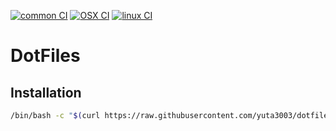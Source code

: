 [![common CI](https://github.com/yuta3003/dotfiles/actions/workflows/common.yml/badge.svg)](https://github.com/yuta3003/dotfiles/actions/workflows/common.yml)
[![OSX CI](https://github.com/yuta3003/dotfiles/actions/workflows/osx.yml/badge.svg)](https://github.com/yuta3003/dotfiles/actions/workflows/osx.yml)
[![linux CI](https://github.com/yuta3003/dotfiles/actions/workflows/linux.yml/badge.svg)](https://github.com/yuta3003/dotfiles/actions/workflows/linux.yml)


# DotFiles

## Installation

```sh
/bin/bash -c "$(curl https://raw.githubusercontent.com/yuta3003/dotfiles/main/etc/scripts/install.sh)"
```
